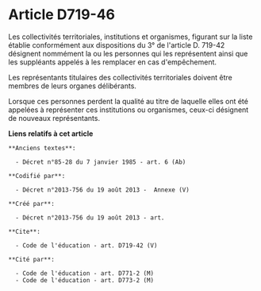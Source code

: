 # Article D719-46

Les collectivités territoriales, institutions et organismes, figurant sur la liste établie conformément aux dispositions du
3° de l'article D. 719-42 désignent nommément la ou les personnes qui les représentent ainsi que les suppléants appelés à les
remplacer en cas d'empêchement. 

Les représentants titulaires des collectivités territoriales doivent être membres de leurs organes délibérants. 

Lorsque ces personnes perdent la qualité au titre de laquelle elles ont été appelées à représenter ces institutions ou
organismes, ceux-ci désignent de nouveaux représentants.

**Liens relatifs à cet article**

	**Anciens textes**:

	  - Décret n°85-28 du 7 janvier 1985 - art. 6 (Ab)

	**Codifié par**:

	  - Décret n°2013-756 du 19 août 2013 -  Annexe (V)

	**Créé par**:

	  - Décret n°2013-756 du 19 août 2013 - art.

	**Cite**:

	  - Code de l'éducation - art. D719-42 (V)

	**Cité par**:

	  - Code de l'éducation - art. D771-2 (M)
	  - Code de l'éducation - art. D773-2 (M)
